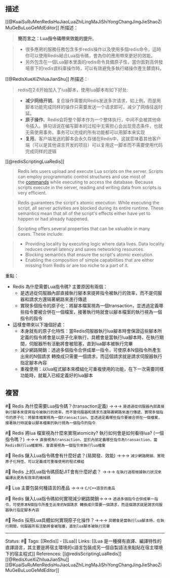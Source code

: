 
## 描述

[[@KuaiSuRuMenRedisHuJiaoLuaZhiLingMaJiShiYongChangJingJieShaoZiMuGeBuLuoGeMdEditor]] 所描述：

> **簡而言之：Lua指令碼帶來效能的提升**。

> -   很多應用的服務任務包含多步redis操作以及使用多個redis命令，這時你可以使用Redis結合Lua指令碼，會為你的應用帶來更好的效能。
> -   另外包含在一個Lua腳本里面的redis命令具備原子性，當你面對高併發場景下的redis資料庫操作時，可以有效避免多執行緒操作產生髒資料。

[[@RedisXueXiZhiluaJianShu]] 所描述：

> redis在2.6开始加入了lua脚本，使用lua脚本有如下好处:

> -   **减少网络开销**。复合操作需要向Redis发送多次请求，如上例，而是用脚本功能完成同样的操作只需要发送一个请求即可，减少了网络往返时延。
> -   **原子操作**。Redis会将整个脚本作为一个整体执行，中间不会被其他命令插入。换句话说在编写脚本的过程中无需担心会出现竞态条件，也就无需使用事务。事务可以完成的所有功能都可以用脚本来实现
> -   **复用**。客户端发送的脚本会永久存储在Redis中，这就意味着其他客户端（可以是其他语言开发的项目）可以复用这一脚本而不需要使用代码完成同样的逻辑

[[@redisScriptingLuaRedis]]
> Redis lets users upload and execute Lua scripts on the server. Scripts can employ programmatic control structures and use most of the [commands](https://redis.io/commands) while executing to access the database. Because scripts execute in the server, reading and writing data from scripts is very efficient.

> Redis guarantees the script's atomic execution. While executing the script, all server activities are blocked during its entire runtime. These semantics mean that all of the script's effects either have yet to happen or had already happened.

> Scripting offers several properties that can be valuable in many cases. These include:

> -   Providing locality by executing logic where data lives. Data locality reduces overall latency and saves networking resources.
> -   Blocking semantics that ensure the script's atomic execution.
> -   Enabling the composition of simple capabilities that are either missing from Redis or are too niche to a part of it.

重點：
- Redis 為什麼需要Lua指令碼? 主要原因有兩個：
	- 是透過從伺服器內部直接執行腳本來提昇指令被執行的效率，而不是伺服器和請求方還隔著網路來進行傳遞
	- 實現多個指令的原子化：將腳本檔案視為一個transaction，並透過定義哪些指令要被合併在一個檔案，接著執行時就會以腳本檔案的執行視為一個指令的指令
- 這樣會帶來以下幾個好處：
	- 本身就有的原子化特性：當Redis伺服器執行lua腳本時會保證這些腳本所定義的指令將會是以原子化來執行，具體會是當執行lua腳本時，在執行期間，伺服器所有活動將會被阻塞，直到lua腳本被執行完畢
	- 減少網路開銷：透過多個指令合併成單一指令，可使原本N個指令所產生出來的N個請求 轉換成只需要一個請求，而這個請求就是請求伺服器執行指定腳本內容
	- 重複使用：以lua程式腳本來模組化可重複使用的功能，在下一次需要同樣功能時，就載入已經定義好的lua腳本
	
	
	


## 複習



#🧠 Redis 為什麼需要Lua指令碼？(transaction定義) ->->-> `是透過從伺服器內部直接執行腳本來提昇指令被執行的效率，而不是伺服器和請求方還隔著網路來進行傳遞、實現多個指令的原子化：將腳本檔案視為一個transaction，並透過定義哪些指令要被合併在一個檔案，接著執行時就會以腳本檔案的執行視為一個指令的指令`
<!--SR:!2024-09-20,417,250-->


#🧠 Redis 將lua 檔案視為什麼來實現atomicity?  執行如何會是如何看待lua? (一個指令嗎？) ->->-> `直接視為transaction，並於內部定義哪些指令為transaction，當Redis執行lua檔案時，會直接視為一個指令來執行lua檔案`
<!--SR:!2023-12-03,98,210-->

#🧠 Redis 鑲入Lua指令碼會有什麼好處？(易開發、效能) ->->-> `減少網路開銷、實現原子化特性、可以定義成可重複使用的程式模組`
<!--SR:!2024-12-26,534,250-->

#🧠 Redis 上的Lua指令碼搭配JIT會有什麼好處？ ->->-> `在執行過程根據執行狀況來編譯出更為有效率的機械碼`
<!--SR:!2024-09-19,436,250-->

#🧠 Lua 主要包裝何種語言的產品 ->->-> `C/C++語言的產品`
<!--SR:!2024-12-28,516,248-->

#🧠  Redis 鑲入Lua指令碼如何實現減少網路開銷->->-> `透過多個指令合併成單一指令，可使原本N個指令所產生出來的N個請求 轉換成只需要一個請求，而這個請求就是請求伺服器執行指定腳本內容`
<!--SR:!2024-12-08,535,250-->

#🧠 Redis 採用Lua具體如何實現原子化操作？->->-> `具體會是當執行lua腳本時，在執行期間，伺服器所有活動將會被阻塞，直到lua腳本被執行完畢`
<!--SR:!2023-10-25,106,230-->

---
Status: #🌱 
Tags:
[[Redis]] - [[Lua]]
Links:
[[Lua 是一種擁有直譯、編譯特性的直譯語言，其主要是將宿主環境的c語言包裝成另一個自製語法來黏貼在宿主環境下的宿主程式]]
References:
[[@redisScriptingLuaRedis]]
[[@RedisXueXiZhiluaJianShu]]
[[@KuaiSuRuMenRedisHuJiaoLuaZhiLingMaJiShiYongChangJingJieShaoZiMuGeBuLuoGeMdEditor]]

